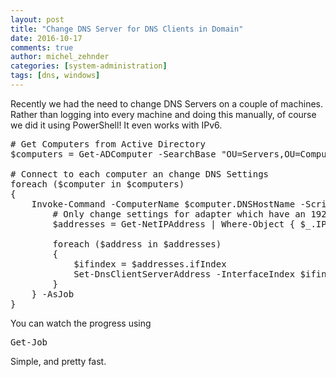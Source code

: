 ```yaml
---
layout: post
title: "Change DNS Server for DNS Clients in Domain"
date: 2016-10-17
comments: true
author: michel_zehnder
categories: [system-administration]
tags: [dns, windows]
---
```

Recently we had the need to change DNS Servers on a couple of machines.
Rather than logging into every machine and doing this manually, of course we did it using PowerShell! It even works with IPv6.
<pre class="theme:powershell lang:ps decode:true "># Get Computers from Active Directory
$computers = Get-ADComputer -SearchBase "OU=Servers,OU=Computers,OU=Accounts,DC=domain,DC=local" -SearchScope 1 -Filter *

# Connect to each computer an change DNS Settings
foreach ($computer in $computers)
{
    Invoke-Command -ComputerName $computer.DNSHostName -ScriptBlock {
        # Only change settings for adapter which have an 192.168.0.* IP Address
        $addresses = Get-NetIPAddress | Where-Object { $_.IPAddress -like '192.168.0.*' }

        foreach ($address in $addresses)
        {
            $ifindex = $addresses.ifIndex
            Set-DnsClientServerAddress -InterfaceIndex $ifindex -ServerAddresses("192.168.0.231","192.168.0.232","192.168.0.233","2001:db8:dead:beef::231","2001:db8:dead:beef::232","2001:db8:dead:beef::233")
        }
    } -AsJob
}</pre>
You can watch the progress using
<pre class="theme:powershell lang:ps decode:true ">Get-Job</pre>
Simple, and pretty fast.

&nbsp;